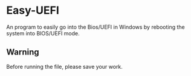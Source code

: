 # Easy-UEFI
An program to easily go into the Bios/UEFI in Windows by rebooting the system into BIOS/UEFI mode.
## Warning
Before running the file, please save your work.
